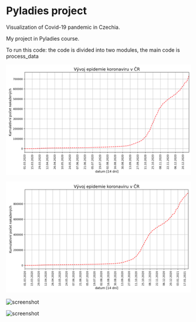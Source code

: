 # Pyladies project

Visualization of Covid-19 pandemic in Czechia.


My project in Pyladies course.



To run this code: the code is divided into two modules, the main code is process_data


![screenshot](plot_kumulativni_pocet_nakazenych.png?raw=true "FIGURE")

![screenshot](kumulativni_pocet_nakazenych_chart.png?raw=true "FIGURE")

![screenshot](plot_kumulativni_pocet_nakazenych_chart_CZ_GB.png?raw=true "FIGURE")

![screenshot](plot_bar_plot.png?raw=true "FIGURE")
